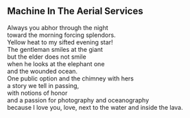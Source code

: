 Machine In The Aerial Services
------------------------------
Always you abhor through the night  
toward the morning forcing splendors.  
Yellow heat to my sifted evening star!  
The gentleman smiles at the giant  
but the elder does not smile  
when he looks at the elephant one  
and the wounded ocean.  
One public option and the chimney with hers  
a story we tell in passing,  
with notions of honor  
and a passion for photography and oceanography  
because I love you, love, next to the water and inside the lava.  

